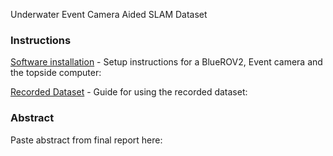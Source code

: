 Underwater Event Camera Aided SLAM Dataset
### Instructions
[Software installation](Docs/installation.md) - Setup instructions for a BlueROV2, Event camera and the topside computer:

[Recorded Dataset](Docs/dataset.md) - Guide for using the recorded dataset:



### Abstract
Paste abstract from final report here:


